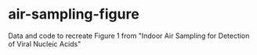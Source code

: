 # air-sampling-figure
Data and code to recreate Figure 1 from "Indoor Air Sampling for Detection of Viral Nucleic Acids"
